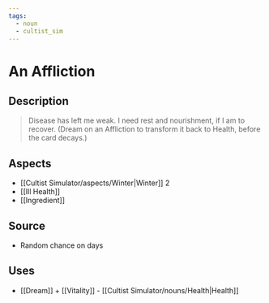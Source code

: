 ```yaml
---
tags:
  - noun
  - cultist_sim
---
```


# An Affliction

## Description

> Disease has left me weak. I need rest and nourishment, if I am to recover.
> (Dream on an Affliction to transform it back to Health, before the card decays.)

## Aspects
- [[Cultist Simulator/aspects/Winter|Winter]] 2
- [[Ill Health]]
- [[Ingredient]]
## Source
- Random chance on days
## Uses
- [[Dream]] + [[Vitality]] - [[Cultist Simulator/nouns/Health|Health]]